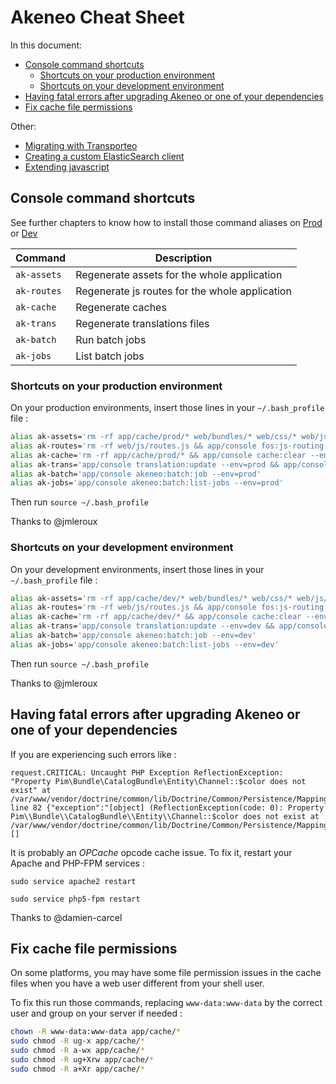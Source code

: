Akeneo Cheat Sheet
==================

<!-- TOC -->
In this document:
- [Console command shortcuts](#console-command-shortcuts)
  - [Shortcuts on your production environment](#shortcuts-on-your-production-environment)
  - [Shortcuts on your development environment](#shortcuts-on-your-development-environment)
- [Having fatal errors after upgrading Akeneo or one of your dependencies](#having-fatal-errors-after-upgrading-akeneo-or-one-of-your-dependencies)
- [Fix cache file permissions](#fix-cache-file-permissions)

Other:
- [Migrating with Transporteo](AkeneoMigrationAvecTransporteo_fr.md)
- [Creating a custom ElasticSearch client](elasticsearch_custom_client.md)
- [Extending javascript](extending_javascript.md)
<!-- /TOC -->

## Console command shortcuts

See further chapters to know how to install those command aliases on
[Prod](#shortcuts-on-your-production-environment) or [Dev](#shortcuts-on-your-development-environment)

| Command     | Description                                             |
| ----------- | ------------------------------------------------------- |
| `ak-assets` | Regenerate assets for the whole application             |
| `ak-routes` | Regenerate js routes for the whole application          |
| `ak-cache`  | Regenerate caches                                       |
| `ak-trans`  | Regenerate translations files                           |
| `ak-batch`  | Run batch jobs                                          |
| `ak-jobs`   | List batch jobs                                         |

### Shortcuts on your production environment

On your production environments, insert those lines in your `~/.bash_profile` file :

```bash
alias ak-assets='rm -rf app/cache/prod/* web/bundles/* web/css/* web/js/* && app/console pim:install:ass --env=prod && app/console assets:install --env=prod && app/console fos:js-routing:dump --target="web/js/routes.js" --env=prod'
alias ak-routes='rm -rf web/js/routes.js && app/console fos:js-routing:dump --target="web/js/routes.js" --env=prod'
alias ak-cache='rm -rf app/cache/prod/* && app/console cache:clear --env=prod'
alias ak-trans='app/console translation:update --env=prod && app/console oro:translation:dump --env=prod'
alias ak-batch='app/console akeneo:batch:job --env=prod'
alias ak-jobs='app/console akeneo:batch:list-jobs --env=prod'
```

Then run `source ~/.bash_profile`

Thanks to @jmleroux

### Shortcuts on your development environment

On your development environments, insert those lines in your `~/.bash_profile` file :

```bash
alias ak-assets='rm -rf app/cache/dev/* web/bundles/* web/css/* web/js/* && app/console pim:install:ass --env=dev && app/console assets:install --env=dev && app/console fos:js-routing:dump --target="web/js/routes.js" --env=dev'
alias ak-routes='rm -rf web/js/routes.js && app/console fos:js-routing:dump --target="web/js/routes.js" --env=dev'
alias ak-cache='rm -rf app/cache/dev/* && app/console cache:clear --env=dev'
alias ak-trans='app/console translation:update --env=dev && app/console oro:translation:dump --env=dev'
alias ak-batch='app/console akeneo:batch:job --env=dev'
alias ak-jobs='app/console akeneo:batch:list-jobs --env=dev'
```

Then run `source ~/.bash_profile`

Thanks to @jmleroux

## Having fatal errors after upgrading Akeneo or one of your dependencies

If you are experiencing such errors like :

```
request.CRITICAL: Uncaught PHP Exception ReflectionException: "Property Pim\Bundle\CatalogBundle\Entity\Channel::$color does not exist" at /var/www/vendor/doctrine/common/lib/Doctrine/Common/Persistence/Mapping/RuntimeReflectionService.php line 82 {"exception":"[object] (ReflectionException(code: 0): Property Pim\\Bundle\\CatalogBundle\\Entity\\Channel::$color does not exist at /var/www/vendor/doctrine/common/lib/Doctrine/Common/Persistence/Mapping/RuntimeReflectionService.php:82)"} []
```

It is probably an *OPCache* opcode cache issue. To fix it, restart your Apache and PHP-FPM services :

`sudo service apache2 restart`

`sudo service php5-fpm restart`

Thanks to @damien-carcel

## Fix cache file permissions

On some platforms, you may have some file permission issues in the cache
files when you have a web user different from your shell user.

To fix this run those commands, replacing `www-data:www-data` by the correct
user and group on your server if needed :

```bash
chown -R www-data:www-data app/cache/*
sudo chmod -R ug-x app/cache/*
sudo chmod -R a-wx app/cache/*
sudo chmod -R ug+Xrw app/cache/*
sudo chmod -R a+Xr app/cache/*
```
